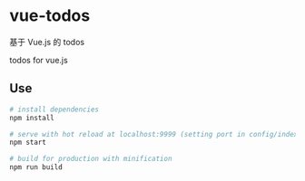 # vue-todos
基于 Vue.js 的 todos

todos for vue.js

## Use

``` bash
# install dependencies
npm install

# serve with hot reload at localhost:9999 (setting port in config/index.js)
npm start

# build for production with minification
npm run build
```